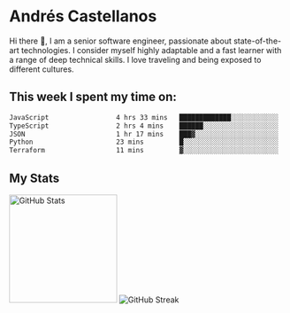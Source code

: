 # Andrés Castellanos

Hi there 👋, I am a senior software engineer, passionate about state-of-the-art technologies. I consider myself highly adaptable and a fast learner with a range of deep technical skills. I love traveling and being exposed to different cultures.

## This week I spent my time on:

<!--START_SECTION:waka-->

```txt
JavaScript                 4 hrs 33 mins   █████████████░░░░░░░░░░░░   52.34 %
TypeScript                 2 hrs 4 mins    ██████░░░░░░░░░░░░░░░░░░░   23.84 %
JSON                       1 hr 17 mins    ███▓░░░░░░░░░░░░░░░░░░░░░   14.77 %
Python                     23 mins         █░░░░░░░░░░░░░░░░░░░░░░░░   04.46 %
Terraform                  11 mins         ▓░░░░░░░░░░░░░░░░░░░░░░░░   02.27 %
```

<!--END_SECTION:waka-->

## My Stats

<img height="195" src="https://github-readme-stats.vercel.app/api?username=andrescv&show_icons=true&theme=onedark&hide_border=true&card_width=495" alt="GitHub Stats" />

<img src="https://streak-stats.demolab.com?user=andrescv&theme=one-dark-pro&hide_border=true" alt="GitHub Streak" />
